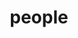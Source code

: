 ---
layout: profiles
permalink: /people/
title: people
description: members of the lab or group
nav: true
nav_order: 6

profiles:
  # if you want to include more than one profile, just replicate the following block
  # and create one content file for each profile inside _pages/
  - align: right
    image: prof_pic.jpg
    content: about.md
    image_circular: false # crops the image to make it circular
    more_info: >
      <p>A guy interested in Quantitative Finance📈, AGI🤖</p>
      <p>like card games🃏, photograph📸</p>
      <p>based in Hong Kong and world citizen</p>
      <p>world peace🕊️</p>
---